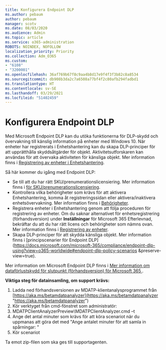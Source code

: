 ```yaml
---
title: Konfigurera Endpoint DLP
ms.author: pebaum
author: pebaum
manager: scotv
ms.date: 08/03/2020
ms.audience: Admin
ms.topic: article
ms.service: o365-administration
ROBOTS: NOINDEX, NOFOLLOW
localization_priority: Priority
ms.collection: Adm_O365
ms.custom:
- "6108"
- "3200001"
ms.openlocfilehash: 36af769b67f8c9aa4b8d17e9f4f3f3b82c8a8534
ms.sourcegitcommit: db908b3da2c7a6508a77bf4f2c80afb294fadbd1
ms.translationtype: HT
ms.contentlocale: sv-SE
ms.lasthandoff: 03/29/2021
ms.locfileid: "51402459"
---
```

# <a name="configure-endpoint-dlp"></a>Konfigurera Endpoint DLP

Med Microsoft Endpoint DLP kan du utöka funktionerna för DLP-skydd och övervakning till känslig information på enheter med Windows 10. När enheter har registrerats i Enhetshantering kan du skapa DLP-principer för att upprätthålla skyddsåtgärder för objekt. Aktivitetsutforskaren kan användas för att övervaka aktiviteten för känsliga objekt. Mer information finns i [Registrering av enheter i Enhetshantering](https://docs.microsoft.com/microsoft-365/compliance/endpoint-dlp-getting-started#onboarding-devices-into-device-management).  

Så här kommer du igång med Endpoint DLP:

- Se till att du har rätt SKU/prenumerationslicensiering. Mer information finns i [för SKU/prenumerationslicensiering](https://docs.microsoft.com/microsoft-365/compliance/endpoint-dlp-getting-started#skusubscriptions-licensing).
- Kontrollera vilka behörigheter som krävs för att aktivera Enhetshantering, komma åt registreringssidan eller aktivera/inaktivera enhetsövervakning. Mer information finns i [Behörigheter](https://docs.microsoft.com/microsoft-365/compliance/endpoint-dlp-getting-started#permissions).
- Registrera enheter i Enhetshantering genom att följa proceduren för registrering av enheter. Om du saknar alternativet för enhetsregistrering (förhandsversion) under **Inställningar** för Microsoft 365 Efterlevnad, bekräftar du att du har rätt licens och behörigheter som nämns ovan. Mer information finns i [Registrering av enheter](https://docs.microsoft.com/microsoft-365/compliance/endpoint-dlp-getting-started#onboarding-devices). 
- Skapa DLP-principer för att skydda känsliga objekt. Mer information finns i [principscenarier för Endpoint DLP](https://docs.microsoft.com/microsoft-365/compliance/endpoint-dlp-using?view=o365-worldwide#endpoint-dlp-policy-scenarios &preserve-view=true).

Mer information om Microsoft Endpoint DLP finns i [Mer information om dataförlustskydd för slutpunkt (förhandsversion) för Microsoft 365 ](https://docs.microsoft.com/microsoft-365/compliance/endpoint-dlp-learn-about).

**Viktiga steg för datainsamling, om support krävs:**

1. Ladda ned förhandsversionen av MDATP-klientanalysprogrammet från [https://aka.ms/betamdatpanalyzer](https://aka.ms/betamdatpanalyzer "https://aka.ms/betamdatpanalyzer")
2. Kör verktyget från cmd-fönstret som administratör:
3. MDATPClientAnalyzerPreview\MDATPClientAnalyzer.cmd –t
4. Ange det antal minuter som krävs för att köra scenariot när du uppmanas att göra det med "Ange antalet minuter för att samla in spårningar: "
5. Kör scenariot

Ta emot zip-filen som ska ges till supportagenten.
